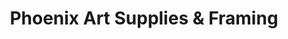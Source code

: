 ---
title: "Phoenix Art Supplies & Framing"
url: /doylestown/phoenix-art-supplies-und-framing/
shop: Rahmen
---